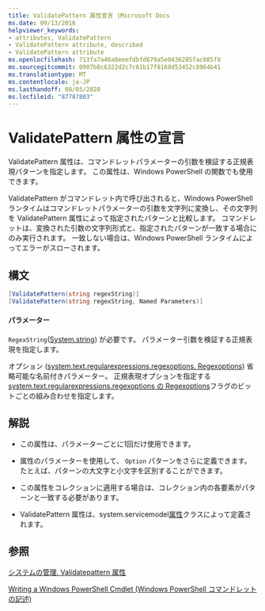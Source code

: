 ```yaml
---
title: ValidatePattern 属性宣言 |Microsoft Docs
ms.date: 09/13/2016
helpviewer_keywords:
- attributes, ValidatePattern
- ValidatePattern attribute, described
- ValidatePattern attribute
ms.openlocfilehash: 713fa7a46a8eeefdbfd679a5e8436285fac085f8
ms.sourcegitcommit: 0907b8c6322d2c7c61b17f8168d53452c8964b41
ms.translationtype: MT
ms.contentlocale: ja-JP
ms.lasthandoff: 08/05/2020
ms.locfileid: "87787803"
---
```

# <a name="validatepattern-attribute-declaration"></a>ValidatePattern 属性の宣言

ValidatePattern 属性は、コマンドレットパラメーターの引数を検証する正規表現パターンを指定します。 この属性は、Windows PowerShell の関数でも使用できます。

ValidatePattern がコマンドレット内で呼び出されると、Windows PowerShell ランタイムはコマンドレットパラメーターの引数を文字列に変換し、その文字列を ValidatePattern 属性によって指定されたパターンと比較します。 コマンドレットは、変換された引数の文字列形式と、指定されたパターンが一致する場合にのみ実行されます。 一致しない場合は、Windows PowerShell ランタイムによってエラーがスローされます。

## <a name="syntax"></a>構文

```csharp
[ValidatePattern(string regexString)]
[ValidatePattern(string regexString, Named Parameters)]
```

#### <a name="parameters"></a>パラメーター

`RegexString`([System.string](/dotnet/api/System.String)) が必要です。 パラメーター引数を検証する正規表現を指定します。

オプション ([system.text.regularexpressions.regexoptions. Regexoptions](/dotnet/api/System.Text.RegularExpressions.RegexOptions)) 省略可能な名前付きパラメーター。 正規表現オプションを指定する[system.text.regularexpressions.regexoptions の Regexoptions](/dotnet/api/System.Text.RegularExpressions.RegexOptions)フラグのビットごとの組み合わせを指定します。

## <a name="remarks"></a>解説

- この属性は、パラメーターごとに1回だけ使用できます。

- 属性のパラメーターを使用して、 `Option` パターンをさらに定義できます。 たとえば、パターンの大文字と小文字を区別することができます。

- この属性をコレクションに適用する場合は、コレクション内の各要素がパターンと一致する必要があります。

- ValidatePattern 属性は、system.servicemodel[属性](/dotnet/api/System.Management.Automation.ValidatePatternAttribute)クラスによって定義されます。

## <a name="see-also"></a>参照

[システムの管理. Validatepattern 属性](/dotnet/api/System.Management.Automation.ValidatePatternAttribute)

[Writing a Windows PowerShell Cmdlet (Windows PowerShell コマンドレットの記述)](./writing-a-windows-powershell-cmdlet.md)
